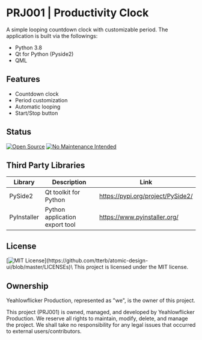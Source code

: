 # PRJ001 | Productivity Clock

A simple looping countdown clock with customizable period. The application is built via the followings:
- Python 3.8
- Qt for Python (Pyside2)
- QML

## Features
- Countdown clock
- Period customization
- Automatic looping
- Start/Stop button



## Status
[![Open Source](https://badges.frapsoft.com/os/v1/open-source.svg?v=103)](https://opensource.org/)
[![No Maintenance Intended](http://unmaintained.tech/badge.svg)](http://unmaintained.tech/)



## Third Party Libraries

| Library | Description | Link |
| ----- | ----- | ----- |
| PySide2 | Qt toolkit for Python | https://pypi.org/project/PySide2/ |
| PyInstaller | Python application export tool | https://www.pyinstaller.org/ |



## License
[![MIT License](https://img.shields.io/apm/l/atomic-design-ui.svg?)](https://github.com/tterb/atomic-design-ui/blob/master/LICENSEs)\
This project is licensed under the MIT license.



## Ownership
Yeahlowflicker Production, represented as "we", is the owner of this project.

This project (PRJ001) is owned, managed, and developed by Yeahlowflicker Production. We reserve all rights
to maintain, modify, delete, and manage the project. We shall take no responsibility for any
legal issues that occurred to external users/contributors.

